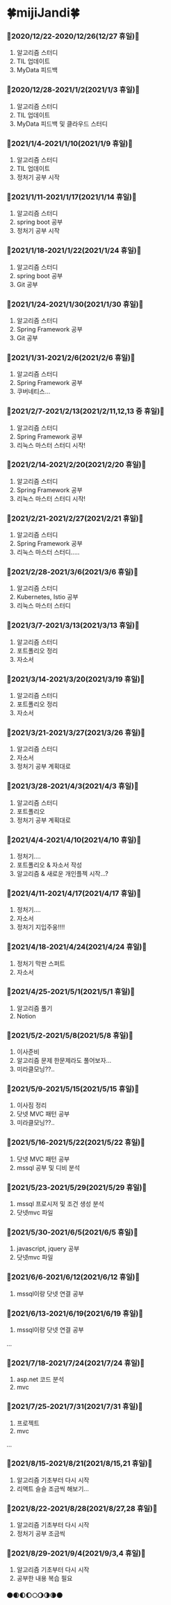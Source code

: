 # :four_leaf_clover:mijiJandi:four_leaf_clover:



### :deciduous_tree:2020/12/22-2020/12/26(12/27 휴일):deciduous_tree:



1. 알고리즘 스터디
2. TIL 업데이트
3. MyData 피드백 



### :deciduous_tree:2020/12/28-2021/1/2(2021/1/3 휴일):deciduous_tree:



1. 알고리즘 스터디
2. TIL 업데이트
3. MyData 피드백 및 클라우드 스터디



### :deciduous_tree:2021/1/4-2021/1/10(2021/1/9 휴일):deciduous_tree:



1. 알고리즘 스터디
2. TIL 업데이트
3. 정처기 공부 시작



### :deciduous_tree:2021/1/11-2021/1/17(2021/1/14 휴일):deciduous_tree:



1. 알고리즘 스터디
2. spring boot 공부 
3. 정처기 공부 시작



### :deciduous_tree:2021/1/18-2021/1/22(2021/1/24 휴일):deciduous_tree:



1. 알고리즘 스터디
2. spring boot 공부 
3. Git 공부



### :deciduous_tree:2021/1/24-2021/1/30(2021/1/30 휴일):deciduous_tree:



1. 알고리즘 스터디
2. Spring Framework 공부 
3. Git 공부



### :deciduous_tree:2021/1/31-2021/2/6(2021/2/6 휴일):deciduous_tree:



1. 알고리즘 스터디
2. Spring Framework 공부 
3. 쿠버네티스...



### :deciduous_tree:2021/2/7-2021/2/13(2021/2/11,12,13 중 휴일):deciduous_tree:



1. 알고리즘 스터디
2. Spring Framework 공부 
3. 리눅스 마스터 스터디 시작!



### :deciduous_tree:2021/2/14-2021/2/20(2021/2/20 휴일):deciduous_tree:



1. 알고리즘 스터디
2. Spring Framework 공부 
3. 리눅스 마스터 스터디 시작!


### :deciduous_tree:2021/2/21-2021/2/27(2021/2/21 휴일):deciduous_tree:



1. 알고리즘 스터디
2. Spring Framework 공부 
3. 리눅스 마스터 스터디.....

### :deciduous_tree:2021/2/28-2021/3/6(2021/3/6 휴일):deciduous_tree:



1. 알고리즘 스터디
2. Kubernetes, Istio 공부 
3. 리눅스 마스터 스터디

### :deciduous_tree:2021/3/7-2021/3/13(2021/3/13 휴일):deciduous_tree:



1. 알고리즘 스터디
2. 포트폴리오 정리
3. 자소서 

### :deciduous_tree:2021/3/14-2021/3/20(2021/3/19 휴일):deciduous_tree:



1. 알고리즘 스터디
2. 포트폴리오 정리
3. 자소서 

### :deciduous_tree:2021/3/21-2021/3/27(2021/3/26 휴일):deciduous_tree:



1. 알고리즘 스터디
2. 자소서
3. 정처기 공부 계획대로  

### :deciduous_tree:2021/3/28-2021/4/3(2021/4/3 휴일):deciduous_tree:



1. 알고리즘 스터디
2. 포트폴리오 
3. 정처기 공부 계획대로  

### :deciduous_tree:2021/4/4-2021/4/10(2021/4/10 휴일):deciduous_tree:



1. 정처기....
2. 포트폴리오 & 자소서 작성
3. 알고리즘 & 새로운 개인플젝 시작...?


### :deciduous_tree:2021/4/11-2021/4/17(2021/4/17 휴일):deciduous_tree:



1. 정처기....
2. 자소서
3. 정처기 지입주웅!!!!

### :deciduous_tree:2021/4/18-2021/4/24(2021/4/24 휴일):deciduous_tree:



1. 정처기 막판 스퍼트
2. 자소서

### :deciduous_tree:2021/4/25-2021/5/1(2021/5/1 휴일):deciduous_tree:



1. 알고리즘 풀기
2. Notion 

### :deciduous_tree:2021/5/2-2021/5/8(2021/5/8 휴일):deciduous_tree:



1. 이사준비
2. 알고리즘 문제 한문제라도 풀어보자...
3. 미라클모닝??.. 

### :deciduous_tree:2021/5/9-2021/5/15(2021/5/15 휴일):deciduous_tree:



1. 이사짐 정리
2. 닷넷 MVC 패턴 공부
3. 미라클모닝??.. 


### :deciduous_tree:2021/5/16-2021/5/22(2021/5/22 휴일):deciduous_tree:



1. 닷넷 MVC 패턴 공부
2. mssql 공부 및 디비 분석

### :deciduous_tree:2021/5/23-2021/5/29(2021/5/29 휴일):deciduous_tree:



1. mssql 프로시저 및 조건 생성 분석
2. 닷넷mvc 파일 

### :deciduous_tree:2021/5/30-2021/6/5(2021/6/5 휴일):deciduous_tree:



1. javascript, jquery 공부
2. 닷넷mvc 파일 

### :deciduous_tree:2021/6/6-2021/6/12(2021/6/12 휴일):deciduous_tree:



1. mssql이랑 닷넷 연결 공부 

### :deciduous_tree:2021/6/13-2021/6/19(2021/6/19 휴일):deciduous_tree:



1. mssql이랑 닷넷 연결 공부 

...

### :deciduous_tree:2021/7/18-2021/7/24(2021/7/24 휴일):deciduous_tree:



1. asp.net 코드 분석
2. mvc 

### :deciduous_tree:2021/7/25-2021/7/31(2021/7/31 휴일):deciduous_tree:



1. 프로젝트 
2. mvc 

...

### :deciduous_tree:2021/8/15-2021/8/21(2021/8/15,21 휴일):deciduous_tree:



1. 알고리즘 기초부터 다시 시작
2. 리액트 슬슬 조금씩 해보기...

### :deciduous_tree:2021/8/22-2021/8/28(2021/8/27,28 휴일):deciduous_tree:



1. 알고리즘 기초부터 다시 시작
2. 정처기 공부 조금씩 

### :deciduous_tree:2021/8/29-2021/9/4(2021/9/3,4 휴일):deciduous_tree:



1. 알고리즘 기초부터 다시 시작
2. 공부한 내용 복습 필요

#### :new_moon::waxing_crescent_moon::first_quarter_moon::waxing_gibbous_moon::full_moon::waning_gibbous_moon::last_quarter_moon::waning_crescent_moon::new_moon:

